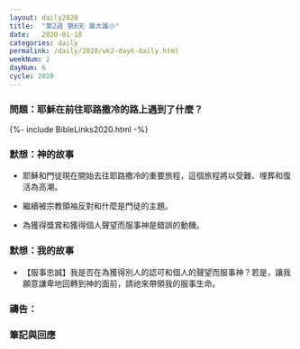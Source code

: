 ```yaml
---
layout: daily2020
title:  "第2週 第6天 誰大誰小"
date:   2020-01-18
categories: daily
permalink: /daily/2020/wk2-day6-daily.html
weekNum: 2
dayNum: 6
cycle: 2020
---
```


### 問題：耶穌在前往耶路撒冷的路上遇到了什麼？

{%- include BibleLinks2020.html -%}

### 默想：神的故事 
+ 耶穌和門徒現在開始去往耶路撒冷的重要旅程，這個旅程將以受難、埋葬和復活為高潮。 

+ 繼續被宗教領袖反對和什麼是門徒的主題。 

+ 為獲得獎賞和獲得個人聲望而服事神是錯誤的動機。 

### 默想：我的故事 
+ 【服事忠誠】我是否在為獲得別人的認可和個人的聲望而服事神？若是，讓我願意謙卑地回轉到神的面前，請祂來帶領我的服事生命。

### 禱告：

### 筆記與回應
